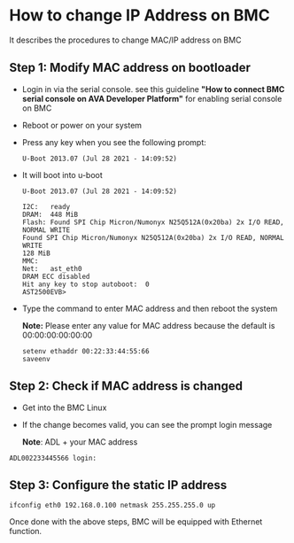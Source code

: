 # How to change IP Address on BMC 

It describes the procedures to change MAC/IP address on BMC

## **Step 1: Modify MAC address on bootloader**

- Login in via the serial console. see this guideline **"How to connect BMC serial console on AVA Developer Platform"** for enabling serial console on BMC

- Reboot or power on your system

- Press any key when you see the following prompt:

  ```
  U-Boot 2013.07 (Jul 28 2021 - 14:09:52)
  ```

- It will boot into u-boot

  ```
  U-Boot 2013.07 (Jul 28 2021 - 14:09:52)

  I2C:   ready
  DRAM:  448 MiB
  Flash: Found SPI Chip Micron/Numonyx N25Q512A(0x20ba) 2x I/O READ, NORMAL WRITE
  Found SPI Chip Micron/Numonyx N25Q512A(0x20ba) 2x I/O READ, NORMAL WRITE
  128 MiB
  MMC:
  Net:   ast_eth0
  DRAM ECC disabled
  Hit any key to stop autoboot:  0
  AST2500EVB>
  ```

- Type the command to enter MAC address and then reboot the system

  **Note:** Please enter any value for MAC address because the default is 00:00:00:00:00:00

  ```
  setenv ethaddr 00:22:33:44:55:66
  saveenv
  ```


## Step 2: Check if MAC address is changed

* Get into the BMC Linux 

* If the change becomes valid, you can see the prompt login message 

    **Note**: ADL + your MAC address

```
ADL002233445566 login: 
```

## Step 3: Configure the static IP address

```
ifconfig eth0 192.168.0.100 netmask 255.255.255.0 up
```

  Once done with the above steps, BMC will be equipped with Ethernet function. 
